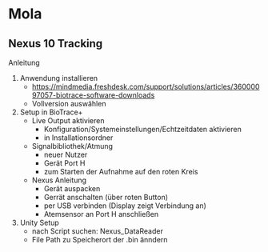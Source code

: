 # Mola
 
## Nexus 10 Tracking
Anleitung
1. Anwendung installieren
   * https://mindmedia.freshdesk.com/support/solutions/articles/36000097057-biotrace-software-downloads
   * Vollversion auswählen
2. Setup in BioTrace+
   * Live Output aktivieren
      + Konfiguration/Systemeinstellungen/Echtzeitdaten aktivieren
      + in Installationsordner
   * Signalbibliothek/Atmung
      + neuer Nutzer
      + Gerät Port H
      + zum Starten der Aufnahme auf den roten Kreis
   * Nexus Anleitung
      + Gerät auspacken
      + Gerrät anschalten (über roten Button)
      + per USB verbinden (Display zeigt Verbindung an)
      + Atemsensor an Port H anschließen
3. Unity Setup
   * nach Script suchen: Nexus_DataReader
   * File Path zu Speicherort der .bin änndern
